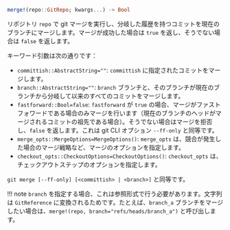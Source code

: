 ```julia
merge!(repo::GitRepo; kwargs...) -> Bool
```

リポジトリ `repo` で git マージを実行し、分岐した履歴を持つコミットを現在のブランチにマージします。マージが成功した場合は `true` を返し、そうでない場合は `false` を返します。

キーワード引数は次の通りです：

  * `committish::AbstractString=""`: `committish` に指定されたコミットをマージします。
  * `branch::AbstractString=""`: `branch` ブランチと、そのブランチが現在のブランチから分岐して以来のすべてのコミットをマージします。
  * `fastforward::Bool=false`: `fastforward` が `true` の場合、マージがファストフォワードである場合のみマージを行います（現在のブランチのヘッドがマージされるコミットの祖先である場合）。そうでない場合はマージを拒否し、`false` を返します。これは git CLI オプション `--ff-only` と同等です。
  * `merge_opts::MergeOptions=MergeOptions()`: `merge_opts` は、競合が発生した場合のマージ戦略など、マージのオプションを指定します。
  * `checkout_opts::CheckoutOptions=CheckoutOptions()`: `checkout_opts` は、チェックアウトステップのオプションを指定します。

`git merge [--ff-only] [<committish> | <branch>]` と同等です。

!!! note
    `branch` を指定する場合、これは参照形式で行う必要があります。文字列は `GitReference` に変換されるためです。たとえば、`branch_a` ブランチをマージしたい場合は、`merge!(repo, branch="refs/heads/branch_a")` と呼び出します。

